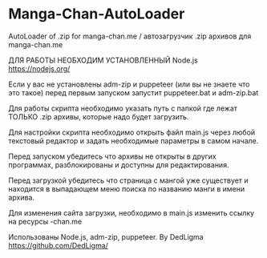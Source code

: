 # Manga-Chan-AutoLoader
AutoLoader of .zip for manga-chan.me / автозагрузчик .zip архивов для manga-chan.me

ДЛЯ РАБОТЫ НЕОБХОДИМ УСТАНОВЛЕННЫЙ Node.js  https://nodejs.org/

Если у вас не установлены adm-zip и puppeteer (или вы не знаете
что это такое) перед первым запуском запустит puppeteer.bat и adm-zip.bat

Для работы скрипта необходимо указать путь с папкой где лежат 
ТОЛЬКО .zip архивы, которые надо будет загрузить.

Для настройки скрипта необходимо открыть файл main.js через любой 
текстовый редактор и задать необходимые параметры в самом начале.

Перед запуском убедитесь что архивы не открыты в других программах, 
разблокированы и доступны для редактирования.

Перед загрузкой убедитесь что страница с мангой уже существует 
и находится в выпадающем меню поиска по названию манги в имени архива.

Для изменения сайта загрузки, необходимо в main.js изменить ссылку на ресурсы -chan.me

Использованы Node.js, adm-zip, puppeteer.
By DedLigma
https://github.com/DedLigma/